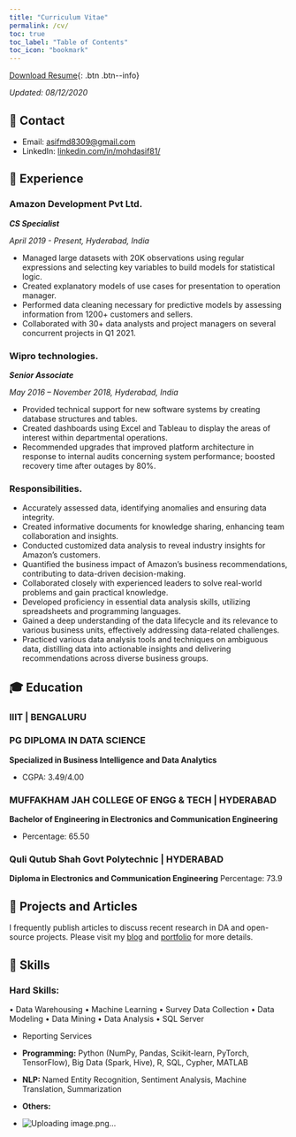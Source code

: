 ```yaml
---
title: "Curriculum Vitae"
permalink: /cv/
toc: true
toc_label: "Table of Contents"
toc_icon: "bookmark"
---
```

[Download Resume](https://chriskhanhtran.github.io/files/20200812-resume.pdf){: .btn .btn--info}

*Updated: 08/12/2020*

## 📧 Contact
- Email: [asifmd8309@gmail.com]()
- LinkedIn: [linkedin.com/in/mohdasif81/](https://www.linkedin.com/in/mohdasif81/)

## 💼 Experience
### Amazon Development Pvt Ltd.
***CS Specialist***

*April 2019 - Present, Hyderabad, India*

- Managed large datasets with 20K observations using regular expressions and selecting key variables to build models for statistical logic.
- Created explanatory models of use cases for presentation to operation manager.
- Performed data cleaning necessary for predictive models by assessing information from 1200+ customers and sellers.
- Collaborated with 30+ data analysts and project managers on several concurrent projects in Q1 2021.

### Wipro technologies.
***Senior Associate***

*May 2016 – November 2018, Hyderabad, India*

- Provided technical support for new software systems by creating database structures and tables.
- Created dashboards using Excel and Tableau to display the areas of interest within
departmental operations.
- Recommended upgrades that improved platform architecture in response to internal audits concerning system performance; boosted recovery time after outages by 80%.

### Responsibilities.

- Accurately assessed data, identifying anomalies and ensuring data integrity.
- Created informative documents for knowledge sharing, enhancing team collaboration and insights.
- Conducted customized data analysis to reveal industry insights for Amazon’s customers.
- Quantified the business impact of Amazon’s business recommendations, contributing to data-driven decision-making.
- Collaborated closely with experienced leaders to solve real-world problems and gain practical knowledge.
- Developed proficiency in essential data analysis skills, utilizing spreadsheets and programming languages.
- Gained a deep understanding of the data lifecycle and its relevance to various business units, effectively addressing data-related challenges.
- Practiced various data analysis tools and techniques on ambiguous data, distilling data into actionable insights and delivering recommendations across diverse business groups.

## 🎓 Education
### IIIT | BENGALURU
### PG DIPLOMA IN DATA SCIENCE
**Specialized in Business Intelligence and Data Analytics**
- CGPA: 3.49/4.00

### MUFFAKHAM JAH COLLEGE OF ENGG & TECH | HYDERABAD
**Bachelor of Engineering in Electronics and Communication Engineering**
- Percentage: 65.50
  
### Quli Qutub Shah Govt Polytechnic | HYDERABAD
**Diploma in Electronics and Communication Engineering**
Percentage: 73.9

## 📝 Projects and Articles
I frequently publish articles to discuss recent research in DA and open-source projects. Please visit my [blog](https://datacrunchcentral.github.io/posts/) and [portfolio](https://datacrunchcentral.github.io/portfolio/) for more details.

## 🤖 Skills
### Hard Skills:
•	Data Warehousing
•	Machine Learning
•	Survey Data Collection
•	Data Modeling
•	Data Mining
•	Data Analysis
•	SQL Server     
- Reporting Services

- **Programming:** Python (NumPy, Pandas, Scikit-learn, PyTorch, TensorFlow), Big Data (Spark, Hive), R, SQL, Cypher, MATLAB
- **NLP:** Named Entity Recognition, Sentiment Analysis, Machine Translation, Summarization
- **Others:**

- ![Uploading image.png…]()
